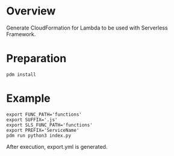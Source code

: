 # Overview
Generate CloudFormation for Lambda to be used with Serverless Framework.

# Preparation

```shell
pdm install
```

# Example

```shell
export FUNC_PATH='functions'
export SUFFIX='.js'
export SLS_FUNC_PATH='functions'
export PREFIX='ServiceName'
pdm run python3 index.py
```

After execution, export.yml is generated.
